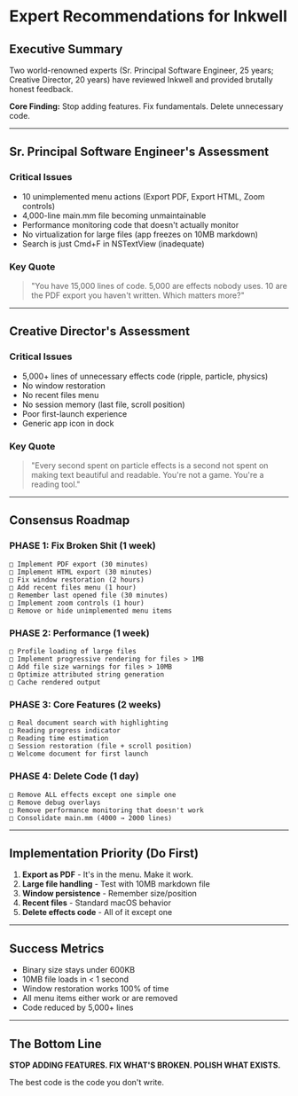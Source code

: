 # Expert Recommendations for Inkwell

## Executive Summary
Two world-renowned experts (Sr. Principal Software Engineer, 25 years; Creative Director, 20 years) have reviewed Inkwell and provided brutally honest feedback.

**Core Finding:** Stop adding features. Fix fundamentals. Delete unnecessary code.

---

## Sr. Principal Software Engineer's Assessment

### Critical Issues
- 10 unimplemented menu actions (Export PDF, Export HTML, Zoom controls)
- 4,000-line main.mm file becoming unmaintainable
- Performance monitoring code that doesn't actually monitor
- No virtualization for large files (app freezes on 10MB markdown)
- Search is just Cmd+F in NSTextView (inadequate)

### Key Quote
> "You have 15,000 lines of code. 5,000 are effects nobody uses. 10 are the PDF export you haven't written. Which matters more?"

---

## Creative Director's Assessment

### Critical Issues
- 5,000+ lines of unnecessary effects code (ripple, particle, physics)
- No window restoration
- No recent files menu
- No session memory (last file, scroll position)
- Poor first-launch experience
- Generic app icon in dock

### Key Quote
> "Every second spent on particle effects is a second not spent on making text beautiful and readable. You're not a game. You're a reading tool."

---

## Consensus Roadmap

### PHASE 1: Fix Broken Shit (1 week)
```
□ Implement PDF export (30 minutes)
□ Implement HTML export (30 minutes)
□ Fix window restoration (2 hours)
□ Add recent files menu (1 hour)
□ Remember last opened file (30 minutes)
□ Implement zoom controls (1 hour)
□ Remove or hide unimplemented menu items
```

### PHASE 2: Performance (1 week)
```
□ Profile loading of large files
□ Implement progressive rendering for files > 1MB
□ Add file size warnings for files > 10MB
□ Optimize attributed string generation
□ Cache rendered output
```

### PHASE 3: Core Features (2 weeks)
```
□ Real document search with highlighting
□ Reading progress indicator
□ Reading time estimation
□ Session restoration (file + scroll position)
□ Welcome document for first launch
```

### PHASE 4: Delete Code (1 day)
```
□ Remove ALL effects except one simple one
□ Remove debug overlays
□ Remove performance monitoring that doesn't work
□ Consolidate main.mm (4000 → 2000 lines)
```

---

## Implementation Priority (Do First)

1. **Export as PDF** - It's in the menu. Make it work.
2. **Large file handling** - Test with 10MB markdown file
3. **Window persistence** - Remember size/position
4. **Recent files** - Standard macOS behavior
5. **Delete effects code** - All of it except one

---

## Success Metrics

- Binary size stays under 600KB
- 10MB file loads in < 1 second
- Window restoration works 100% of time
- All menu items either work or are removed
- Code reduced by 5,000+ lines

---

## The Bottom Line

**STOP ADDING FEATURES. FIX WHAT'S BROKEN. POLISH WHAT EXISTS.**

The best code is the code you don't write.